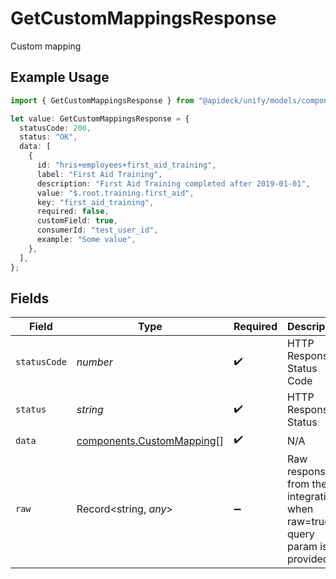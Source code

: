 # GetCustomMappingsResponse

Custom mapping

## Example Usage

```typescript
import { GetCustomMappingsResponse } from "@apideck/unify/models/components";

let value: GetCustomMappingsResponse = {
  statusCode: 200,
  status: "OK",
  data: [
    {
      id: "hris+employees+first_aid_training",
      label: "First Aid Training",
      description: "First Aid Training completed after 2019-01-01",
      value: "$.root.training.first_aid",
      key: "first_aid_training",
      required: false,
      customField: true,
      consumerId: "test_user_id",
      example: "Some value",
    },
  ],
};
```

## Fields

| Field                                                                   | Type                                                                    | Required                                                                | Description                                                             | Example                                                                 |
| ----------------------------------------------------------------------- | ----------------------------------------------------------------------- | ----------------------------------------------------------------------- | ----------------------------------------------------------------------- | ----------------------------------------------------------------------- |
| `statusCode`                                                            | *number*                                                                | :heavy_check_mark:                                                      | HTTP Response Status Code                                               | 200                                                                     |
| `status`                                                                | *string*                                                                | :heavy_check_mark:                                                      | HTTP Response Status                                                    | OK                                                                      |
| `data`                                                                  | [components.CustomMapping](../../models/components/custommapping.md)[]  | :heavy_check_mark:                                                      | N/A                                                                     |                                                                         |
| `raw`                                                                   | Record<string, *any*>                                                   | :heavy_minus_sign:                                                      | Raw response from the integration when raw=true query param is provided |                                                                         |